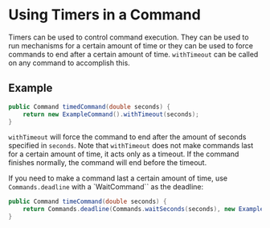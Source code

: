 # Using Timers in a Command

Timers can be used to control command execution. They can be used to run mechanisms for a certain amount of time or they can be used to force commands to end after a certain amount of time. `withTimeout` can be called on any command to accomplish this.

## Example

```java
public Command timedCommand(double seconds) {
	return new ExampleCommand().withTimeout(seconds);
}
```

`withTimeout` will force the command to end after the amount of seconds specified in `seconds`. Note that `withTimeout` does not make commands last for a certain amount of time, it acts only as a timeout. If the command finishes normally, the command will end before the timeout.

If you need to make a command last a certain amount of time, use `Commands.deadline` with a `WaitCommand`` as the deadline:

```java
public Command timeCommand(double seconds) {
	return Commands.deadline(Commands.waitSeconds(seconds), new ExampleCommand());
}
```
